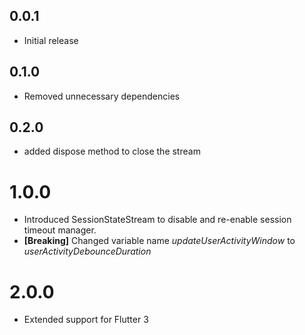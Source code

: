 
## 0.0.1 

* Initial release

## 0.1.0

* Removed unnecessary dependencies

## 0.2.0

* added dispose method to close the stream

# 1.0.0

* Introduced SessionStateStream to disable and re-enable session timeout manager.
* **\[Breaking]** Changed variable name _updateUserActivityWindow_  to _userActivityDebounceDuration_

# 2.0.0

* Extended support for Flutter 3
